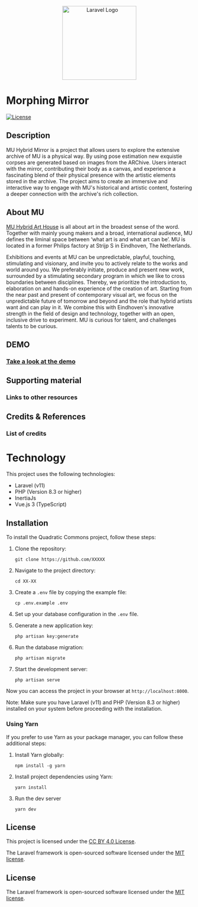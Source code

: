 <p align="center"><a href="https://laravel.com" target="_blank"><img src="https://mu.nl/images/structure/mu_logo.svg" width="200" alt="Laravel Logo"></a></p>


# Morphing Mirror

[![License](https://img.shields.io/badge/license-CC%20BY%204.0-blue.svg)](https://creativecommons.org/licenses/by/4.0/)

## Description
MU Hybrid Mirror is a project that allows users to explore the extensive archive of MU is a physical way. By using pose estimation new exquistie corpses are generated based on images from the ARChive. Users interact with the mirror, contributing their body as a canvas, and experience a fascinating blend of their physical presence with the artistic elements stored in the archive. The project aims to create an immersive and interactive way to engage with MU's historical and artistic content, fostering a deeper connection with the archive's rich collection.

## About MU
[MU Hybrid Art House](https://mu.nl/en) is all about art in the broadest sense of the word. Together with mainly young makers and a broad, international audience, MU defines the liminal space between ‘what art is and what art can be’. MU is located in a former Philips factory at Strijp S in Eindhoven, The Netherlands.

Exhibitions and events at MU can be unpredictable, playful, touching, stimulating and visionary, and invite you to actively relate to the works and world around you. We preferably initiate, produce and present new work, surrounded by a stimulating secondary program in which we like to cross boundaries between disciplines. Thereby, we prioritize the introduction to, elaboration on and hands-on experience of the creation of art. Starting from the near past and present of contemporary visual art, we focus on the unpredictable future of tomorrow and beyond and the role that hybrid artists want ánd can play in it. We combine this with Eindhoven's innovative strength in the field of design and technology, together with an open, inclusive drive to experiment. MU is curious for talent, and challenges talents to be curious. 



## DEMO
### [Take a look at the demo](https://corpse.mu.nl/)


## Supporting material

### Links to other resources


## Credits & References

### List of credits





# Technology
This project uses the following technologies:
- Laravel (v11)
- PHP (Version 8.3 or higher)
- InertiaJs
- Vue.js 3 (TypeScript)


## Installation


To install the Quadratic Commons project, follow these steps:


1. Clone the repository:
    ```
    git clone https://github.com/XXXXX
    ```

2. Navigate to the project directory:
    ```
    cd XX-XX
    ```

3. Create a `.env` file by copying the example file:
    ```
    cp .env.example .env
    ```

4. Set up your database configuration in the `.env` file.

5. Generate a new application key:
    ```
    php artisan key:generate
    ```

6. Run the database migration:
    ```
    php artisan migrate
    ```

7. Start the development server:
    ```
    php artisan serve
    ```


Now you can access the project in your browser at `http://localhost:8000`.


Note: Make sure you have Laravel (v11) and PHP (Version 8.3 or higher) installed on your system before proceeding with the installation.

### Using Yarn

If you prefer to use Yarn as your package manager, you can follow these additional steps:

1. Install Yarn globally:
    ```
    npm install -g yarn
    ```
2. Install project dependencies using Yarn:
    ```
    yarn install
    ```
3. Run the dev server
    ```
    yarn dev
    ```

## License

This project is licensed under the [CC BY 4.0 License](https://creativecommons.org/licenses/by/4.0/).

The Laravel framework is open-sourced software licensed under the [MIT license](https://opensource.org/licenses/MIT).

## License

The Laravel framework is open-sourced software licensed under the [MIT license](https://opensource.org/licenses/MIT).
